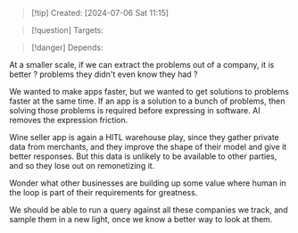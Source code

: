 
>[!tip] Created: [2024-07-06 Sat 11:15]

>[!question] Targets: 

>[!danger] Depends: 

At a smaller scale, if we can extract the problems out of a company, it is better ? problems they didn't even know they had ?

We wanted to make apps faster, but we wanted to get solutions to problems faster at the same time.  If an app is a solution to a bunch of problems, then solving those problems is required before expressing in software.  AI removes the expression friction.

Wine seller app is again a HITL warehouse play, since they gather private data from merchants, and they improve the shape of their model and give it better responses.  But this data is unlikely to be available to other parties, and so they lose out on remonetizing it.

Wonder what other businesses are building up some value where human in the loop is part of their requirements for greatness.

We should be able to run a query against all these companies we track, and sample them in a new light, once we know a better way to look at them.